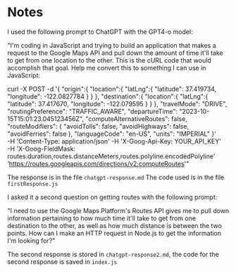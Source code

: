 # Notes

I used the following prompt to ChatGPT with the GPT4-o model:

"I'm coding in JavaScript and trying to build an application that makes a request to the Google Maps API and pull down the amount of time it'll take to get from one location to the other. This is the cURL code that would accomplish that goal. Help me convert this to something I can use in JavaScript:

curl -X POST -d '{
"origin":{
"location":{
"latLng":{
"latitude": 37.419734,
"longitude": -122.0827784
}
}
},
"destination":{
"location":{
"latLng":{
"latitude": 37.417670,
"longitude": -122.079595
}
}
},
"travelMode": "DRIVE",
"routingPreference": "TRAFFIC_AWARE",
"departureTime": "2023-10-15T15:01:23.045123456Z",
"computeAlternativeRoutes": false,
"routeModifiers": {
"avoidTolls": false,
"avoidHighways": false,
"avoidFerries": false
},
"languageCode": "en-US",
"units": "IMPERIAL"
}' \
-H 'Content-Type: application/json' -H 'X-Goog-Api-Key: YOUR_API_KEY' \
-H 'X-Goog-FieldMask: routes.duration,routes.distanceMeters,routes.polyline.encodedPolyline' \
‘https://routes.googleapis.com/directions/v2:computeRoutes'"

The response is in the file `chatgpt-response.md` The code used is in the file `firstResponse.js`

I asked it a second question on getting routes with the following prompt:

"I need to use the Google Maps Platform's Routes API gives me to pull down information pertaining to how much time it'll take to get from one destination to the other, as well as how much distance is between the two points. How can I make an HTTP request in Node.js to get the information I'm looking for?"

The second response is stored in `chatgpt-response2.md`, the code for the second response is saved in `index.js`
